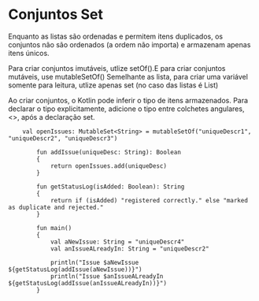 # Conjuntos Set
Enquanto as listas são ordenadas e permitem itens duplicados, os conjuntos não são ordenados (a ordem não importa) e
armazenam apenas itens únicos.

Para criar conjuntos imutáveis, utlize setOf().E para criar conjuntos mutáveis, use mutableSetOf()
Semelhante as lista, para criar uma variável somente para leitura, utlize apenas set (no caso das listas é List)

Ao criar conjuntos, o Kotlin pode inferir o tipo de itens armazenados. Para declarar o tipo explicitamente, adicione o tipo 
entre colchetes angulares, <>, após a declaração set.


        val openIssues: MutableSet<String> = mutableSetOf("uniqueDescr1", "uniqueDescr2", "uniqueDescr3")

            fun addIssue(uniqueDesc: String): Boolean
            {
                return openIssues.add(uniqueDesc)
            }
            
            fun getStatusLog(isAdded: Boolean): String
            {
                return if (isAdded) "registered correctly." else "marked as duplicate and rejected."
            }
            
            fun main()
            {
                val aNewIssue: String = "uniqueDescr4"
                val anIssueALreadyIn: String = "uniqueDescr2"
                
                println("Issue $aNewIssue ${getStatusLog(addIssue(aNewIssue))}")
                println("Issue $anIssueALreadyIn ${getStatusLog(addIssue(anIssueALreadyIn))}")
            }
